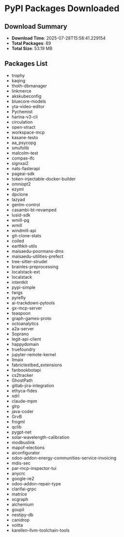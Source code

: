 # PyPI Packages Downloaded

## Download Summary
- **Download Time**: 2025-07-28T15:58:41.229154
- **Total Packages**: 89
- **Total Size**: 53.19 MB

## Packages List
- trophy
- kaqing
- thoth-dbmanager
- linkmerce
- akskubeconfig
- bluecore-models
- yta-video-editor
- Pychemist
- harina-v3-cli
- circulation
- open-xtract
- workspace-mcp
- kasane-testo
- aa_psycopg
- smufolib
- malcolm-test
- compas-ifc
- signxai2
- nats-fasterapi
- pageai-sdk
- token-injectable-docker-builder
- omniopt2
- ezyml
- dpclone
- lazyad
- genlm-control
- casambi-bt-revamped
- lusid-sdk
- wmill-pg
- wmill
- windmill-api
- git-clone-stats
- coiled
- earthkit-utils
- maisaedu-poormans-dms
- maisaedu-utilities-prefect
- tree-sitter-strudel
- brainles-preprocessing
- localstack-ext
- localstack
- intentkit
- pypi-simple
- twigs
- pyrefly
- ai-trackdown-pytools
- gx-mcp-server
- teaspoon
- graph-games-proto
- octoanalytics
- a2a-server
- Soprano
- legit-api-client
- happydomain
- truefoundry
- jupyter-remote-kernel
- llmaix
- fabrictestbed_extensions
- fanbookbotapi
- cs2tracker
- GhostPath
- gitlab-jira-integration
- ethyca-fides
- xdrl
- claude-mpm
- glrp
- java-coder
- GrvB
- frogml
- qclib
- pygpt-net
- solar-wavelength-calibration
- modbuslink
- mapof-elections
- aiconfigurator
- odoo-addon-energy-communities-service-invoicing
- mdis-sec
- par-mcp-inspector-tui
- anycrc
- google-re2
- odoo-addon-repair-type
- clarifai-grpc
- matrice
- scgraph
- alchemium
- goupil
- nestipy-db
- canidrop
- voitta
- karellen-llvm-toolchain-tools
